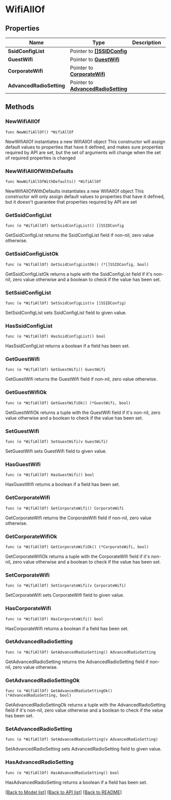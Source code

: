 # WifiAllOf

## Properties

Name | Type | Description | Notes
------------ | ------------- | ------------- | -------------
**SsidConfigList** | Pointer to [**[]SSIDConfig**](SSIDConfig.md) |  | [optional] 
**GuestWifi** | Pointer to [**GuestWifi**](GuestWifi.md) |  | [optional] 
**CorporateWifi** | Pointer to [**CorporateWifi**](CorporateWifi.md) |  | [optional] 
**AdvancedRadioSetting** | Pointer to [**AdvancedRadioSetting**](AdvancedRadioSetting.md) |  | [optional] 

## Methods

### NewWifiAllOf

`func NewWifiAllOf() *WifiAllOf`

NewWifiAllOf instantiates a new WifiAllOf object
This constructor will assign default values to properties that have it defined,
and makes sure properties required by API are set, but the set of arguments
will change when the set of required properties is changed

### NewWifiAllOfWithDefaults

`func NewWifiAllOfWithDefaults() *WifiAllOf`

NewWifiAllOfWithDefaults instantiates a new WifiAllOf object
This constructor will only assign default values to properties that have it defined,
but it doesn't guarantee that properties required by API are set

### GetSsidConfigList

`func (o *WifiAllOf) GetSsidConfigList() []SSIDConfig`

GetSsidConfigList returns the SsidConfigList field if non-nil, zero value otherwise.

### GetSsidConfigListOk

`func (o *WifiAllOf) GetSsidConfigListOk() (*[]SSIDConfig, bool)`

GetSsidConfigListOk returns a tuple with the SsidConfigList field if it's non-nil, zero value otherwise
and a boolean to check if the value has been set.

### SetSsidConfigList

`func (o *WifiAllOf) SetSsidConfigList(v []SSIDConfig)`

SetSsidConfigList sets SsidConfigList field to given value.

### HasSsidConfigList

`func (o *WifiAllOf) HasSsidConfigList() bool`

HasSsidConfigList returns a boolean if a field has been set.

### GetGuestWifi

`func (o *WifiAllOf) GetGuestWifi() GuestWifi`

GetGuestWifi returns the GuestWifi field if non-nil, zero value otherwise.

### GetGuestWifiOk

`func (o *WifiAllOf) GetGuestWifiOk() (*GuestWifi, bool)`

GetGuestWifiOk returns a tuple with the GuestWifi field if it's non-nil, zero value otherwise
and a boolean to check if the value has been set.

### SetGuestWifi

`func (o *WifiAllOf) SetGuestWifi(v GuestWifi)`

SetGuestWifi sets GuestWifi field to given value.

### HasGuestWifi

`func (o *WifiAllOf) HasGuestWifi() bool`

HasGuestWifi returns a boolean if a field has been set.

### GetCorporateWifi

`func (o *WifiAllOf) GetCorporateWifi() CorporateWifi`

GetCorporateWifi returns the CorporateWifi field if non-nil, zero value otherwise.

### GetCorporateWifiOk

`func (o *WifiAllOf) GetCorporateWifiOk() (*CorporateWifi, bool)`

GetCorporateWifiOk returns a tuple with the CorporateWifi field if it's non-nil, zero value otherwise
and a boolean to check if the value has been set.

### SetCorporateWifi

`func (o *WifiAllOf) SetCorporateWifi(v CorporateWifi)`

SetCorporateWifi sets CorporateWifi field to given value.

### HasCorporateWifi

`func (o *WifiAllOf) HasCorporateWifi() bool`

HasCorporateWifi returns a boolean if a field has been set.

### GetAdvancedRadioSetting

`func (o *WifiAllOf) GetAdvancedRadioSetting() AdvancedRadioSetting`

GetAdvancedRadioSetting returns the AdvancedRadioSetting field if non-nil, zero value otherwise.

### GetAdvancedRadioSettingOk

`func (o *WifiAllOf) GetAdvancedRadioSettingOk() (*AdvancedRadioSetting, bool)`

GetAdvancedRadioSettingOk returns a tuple with the AdvancedRadioSetting field if it's non-nil, zero value otherwise
and a boolean to check if the value has been set.

### SetAdvancedRadioSetting

`func (o *WifiAllOf) SetAdvancedRadioSetting(v AdvancedRadioSetting)`

SetAdvancedRadioSetting sets AdvancedRadioSetting field to given value.

### HasAdvancedRadioSetting

`func (o *WifiAllOf) HasAdvancedRadioSetting() bool`

HasAdvancedRadioSetting returns a boolean if a field has been set.


[[Back to Model list]](../README.md#documentation-for-models) [[Back to API list]](../README.md#documentation-for-api-endpoints) [[Back to README]](../README.md)



